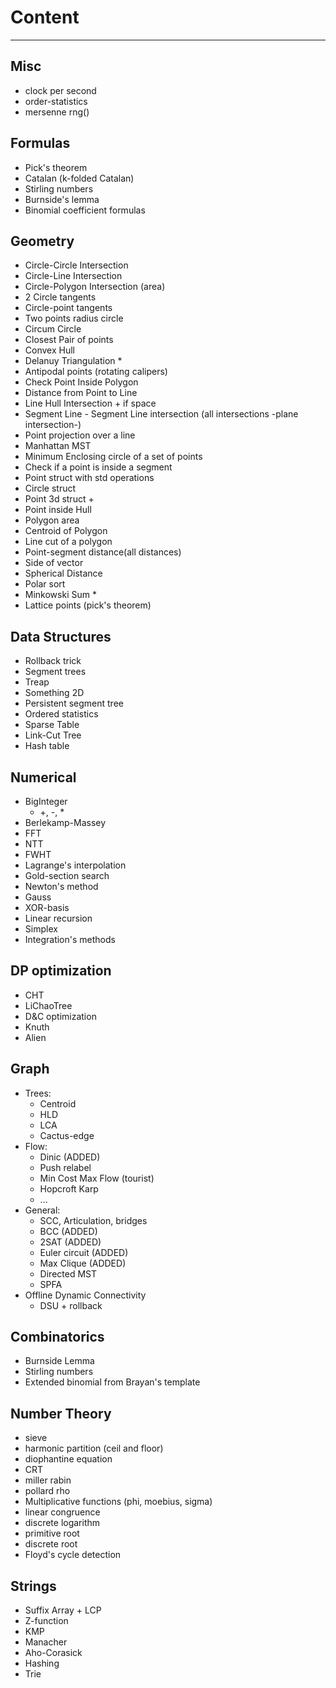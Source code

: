 # Content
---

## Misc
- clock per second
- order-statistics
- mersenne rng() 

## Formulas 
- Pick's theorem
- Catalan (k-folded Catalan)
- Stirling numbers 
- Burnside's lemma
- Binomial coefficient formulas

## Geometry
- Circle-Circle Intersection
- Circle-Line Intersection
- Circle-Polygon Intersection (area)
- 2 Circle tangents
- Circle-point tangents
- Two points radius circle
- Circum Circle
- Closest Pair of points
- Convex Hull
- Delanuy Triangulation * 
- Antipodal points (rotating calipers)
- Check Point Inside Polygon
- Distance from Point to Line
- Line Hull Intersection + if space
- Segment Line - Segment Line intersection (all intersections -plane intersection-)
- Point projection over a line
- Manhattan MST
- Minimum Enclosing circle of a set of points
- Check if a point is inside a segment
- Point struct with std operations
- Circle struct
- Point 3d struct +
- Point inside Hull 
- Polygon area
- Centroid of Polygon
- Line cut of a polygon
- Point-segment distance(all distances)
- Side of vector
- Spherical Distance
- Polar sort
- Minkowski Sum * 
- Lattice points (pick's theorem)


## Data Structures
- Rollback trick
- Segment trees
- Treap
- Something 2D
- Persistent segment tree
- Ordered statistics
- Sparse Table
- Link-Cut Tree
- Hash table

## Numerical
- BigInteger
    - +, -, *
- Berlekamp-Massey
- FFT
- NTT
- FWHT
- Lagrange's interpolation
- Gold-section search
- Newton's method
- Gauss
- XOR-basis
- Linear recursion 
- Simplex
- Integration's methods

## DP optimization
- CHT
- LiChaoTree
- D&C optimization
- Knuth
- Alien

## Graph
- Trees:
    - Centroid
    - HLD 
    - LCA
    - Cactus-edge
- Flow:
    - Dinic (ADDED)
    - Push relabel 
    - Min Cost Max Flow (tourist)
    - Hopcroft Karp
    - ...
- General:
    - SCC, Articulation, bridges
    - BCC (ADDED)
    - 2SAT (ADDED)
    - Euler circuit (ADDED)
    - Max Clique (ADDED)
    - Directed MST
    - SPFA
- Offline Dynamic Connectivity 
    - DSU + rollback

## Combinatorics
- Burnside Lemma
- Stirling numbers 
- Extended binomial from Brayan's template 

## Number Theory
- sieve
- harmonic partition (ceil and floor)
- diophantine equation
- CRT
- miller rabin
- pollard rho
- Multiplicative functions (phi, moebius, sigma)
- linear congruence
- discrete logarithm
- primitive root
- discrete root
- Floyd's cycle detection

## Strings
- Suffix Array + LCP
- Z-function
- KMP
- Manacher
- Aho-Corasick
- Hashing
- Trie 